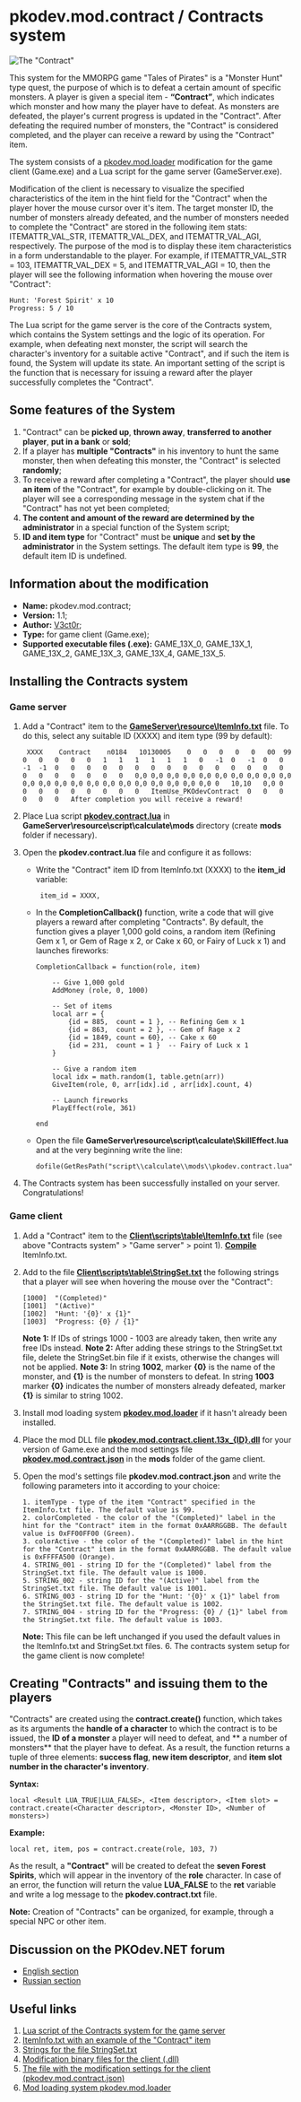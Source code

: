


# pkodev.mod.contract / Contracts system

![The "Contract"](https://raw.githubusercontent.com/V3ct0r1024/pkodev.mod.contract/master/img/active_eng.png)

This system for the MMORPG game "Tales of Pirates" is a "Monster Hunt" type quest, the purpose of which is to defeat a certain amount of specific monsters. A player is given a special item - **“Contract”**, which indicates which monster and how many the player have to defeat. As monsters are defeated, the player's current progress is updated in the "Contract". After defeating the required number of monsters, the "Contract" is considered completed, and the player can receive a reward by using the "Contract" item.

The system consists of a [pkodev.mod.loader](https://github.com/V3ct0r1024/pkodev.mod.loader) modification for the game client (Game.exe) and a Lua script for the game server (GameServer.exe).

Modification of the client is necessary to visualize the specified characteristics of the item in the hint field for the "Contract" when the player hover the mouse cursor over it's item. The target monster ID, the number of monsters already defeated, and the number of monsters needed to complete the "Contract" are stored in the following item stats: ITEMATTR_VAL_STR, ITEMATTR_VAL_DEX, and ITEMATTR_VAL_AGI, respectively. The purpose of the mod is to display these item characteristics in a form understandable to the player. For example, if ITEMATTR_VAL_STR = 103, ITEMATTR_VAL_DEX = 5, and ITEMATTR_VAL_AGI = 10, then the player will see the following information when hovering the mouse over "Contract":

    Hunt: 'Forest Spirit' x 10
    Progress: 5 / 10

The Lua script for the game server is the core of the Contracts system, which contains the System settings and the logic of its operation. For example, when defeating next monster, the script will search the character's inventory for a suitable active "Contract", and if such the item is found, the System will update its state. An important setting of the script is the function that is necessary for issuing a reward after the player successfully completes the "Contract".

## Some features of the System

 1. "Contract" can be **picked up**, **thrown away**, **transferred to another player**, **put in a bank** or **sold**;
 2. If a player has **multiple "Contracts"** in his inventory to hunt the same monster, then when defeating this monster, the "Contract" is selected **randomly**;
 3. To receive a reward after completing a "Contract", the player should **use an item** of the "Contract", for example by double-clicking on it. The player will see a corresponding message in the system chat if the "Contract" has not yet been completed;
 4. **The content and amount of the reward are determined by the administrator** in a special function of the System script;
 5. **ID and item type** for "Contract" must be **unique** and **set by the administrator** in the System settings. The default item type is **99**, the default item ID is undefined.

## Information about the modification

-   **Name:**  pkodev.mod.contract;
-   **Version:**  1.1;
-   **Author:**  [V3ct0r](https://github.com/V3ct0r1024);
-   **Type:** for game client (Game.exe);
-   **Supported executable files (.exe):**  GAME_13X_0, GAME_13X_1, GAME_13X_2, GAME_13X_3, GAME_13X_4, GAME_13X_5.

## Installing the Contracts system

### Game server

1. Add a "Contract" item to the **[GameServer\resource\ItemInfo.txt](https://github.com/V3ct0r1024/pkodev.mod.contract/blob/master/GameServer/resource/ItemInfo.txt)** file. To do this, select any suitable ID (XXXX) and item type (99 by default):

		XXXX	Contract	n0184	10130005	0	0	0	0	0	00	99	0	0	0	0	0	1	1	1	1	1	1	0	-1	0	-1	0	0	-1	-1	0	0	0	0	0	0	0	0	0	0	0	0	0	0	0	0	0	0	0	0	0	0	0,0	0,0	0,0	0,0	0,0	0,0	0,0	0,0	0,0	0,0	0,0	0,0	0,0	0,0	0,0	0,0	0,0	0,0	0,0	0,0	0,0	0,0	0	10,10	0,0	0	0	0	0	0	0	0	0	0	ItemUse_PKOdevContract	0	0	0	0	0	0	After completion you will receive a reward!


2. Place Lua script **[pkodev.contract.lua](https://github.com/V3ct0r1024/pkodev.mod.contract/blob/master/GameServer/resource/script/calculate/mods/pkodev.contract.lua)** in **GameServer\resource\script\calculate\mods** directory (create **mods** folder if necessary).

3. Open the **pkodev.contract.lua** file and configure it as follows:

	 -  Write the "Contract" item ID from ItemInfo.txt (XXXX) to the **item_id** variable:
				
			 item_id = XXXX,

	 -  In the **CompletionCallback()** function, write a code that will give players a reward after completing "Contracts". By default, the function gives a player 1,000 gold coins, a random item (Refining Gem x 1, or Gem of Rage x 2, or Cake x 60, or Fairy of Luck x 1) and launches fireworks:

			CompletionCallback = function(role, item)
		
				-- Give 1,000 gold
				AddMoney (role, 0, 1000)
		
				-- Set of items
				local arr = {
					{id = 885,  count = 1 }, -- Refining Gem x 1
					{id = 863,  count = 2 }, -- Gem of Rage x 2
					{id = 1849, count = 60}, -- Cake x 60
					{id = 231,  count = 1 }  -- Fairy of Luck x 1
				}
		
				-- Give a random item
				local idx = math.random(1, table.getn(arr))
				GiveItem(role, 0, arr[idx].id , arr[idx].count, 4)
		
				-- Launch fireworks
				PlayEffect(role, 361)
		
			end
 
	 -  Open the file **GameServer\resource\script\calculate\SkillEffect.lua** and at the very beginning write the line:

			dofile(GetResPath("script\\calculate\\mods\\pkodev.contract.lua"))

  4. The Contracts system has been successfully installed on your server. Congratulations!
    
### Game client

 1.  Add a "Contract" item to the **[Client\scripts\table\ItemInfo.txt](https://github.com/V3ct0r1024/pkodev.mod.contract/blob/master/GameServer/resource/ItemInfo.txt)** file (see above "Contracts system" > "Game server" > point 1). **[Compile](https://pkodev.net/topic/26-client-txt-tables-compiling/)** ItemInfo.txt.
 2. Add to the file **[Client\scripts\table\StringSet.txt](https://github.com/V3ct0r1024/pkodev.mod.contract/blob/master/Client/scripts/table/Add%20to%20StringSet.txt%20(EN).txt)** the following strings that a player will see when hovering the mouse over the "Contract":
 
		[1000]	"(Completed)"
		[1001]	"(Active)"
		[1002]	"Hunt: '{0}' x {1}"
		[1003]	"Progress: {0} / {1}"
	**Note 1:** If IDs of strings 1000 - 1003 are already taken, then write any free IDs instead.
	**Note 2:** After adding these strings to the StringSet.txt file, delete the StringSet.bin file if it exists, otherwise the changes will not be applied.
	**Note 3:** In string **1002**, marker **{0}** is the name of the monster, and **{1}** is the number of monsters to defeat. In string **1003** marker **{0}** indicates the number of monsters already defeated, marker **{1}** is similar to string 1002.
 3. Install mod loading system [**pkodev.mod.loader**](https://github.com/V3ct0r1024/pkodev.mod.loader) if it hasn't already been installed.
 4. Place the mod DLL file **[pkodev.mod.contract.client.13x_{ID}.dll](https://github.com/V3ct0r1024/pkodev.mod.contract/releases/)** for your version of Game.exe and the mod settings file **[pkodev.mod.contract.json](https://github.com/V3ct0r1024/pkodev.mod.contract/blob/master/cfg/pkodev.mod.contract.json)** in the **mods** folder of the game client.
 5. Open the mod's settings file **pkodev.mod.contract.json** and write the following parameters into it according to your choice:

		1. itemType - type of the item "Contract" specified in the ItemInfo.txt file. The default value is 99.
		2. colorCompleted - the color of the "(Completed)" label in the hint for the "Contract" item in the format 0xAARRGGBB. The default value is 0xFF00FF00 (Green).
		3. colorActive - the color of the "(Completed)" label in the hint for the "Contract" item in the format 0xAARRGGBB. The default value is 0xFFFFA500 (Orange).
		4. STRING_001 - string ID for the "(Completed)" label from the StringSet.txt file. The default value is 1000.
		5. STRING_002 - string ID for the "(Active)" label from the StringSet.txt file. The default value is 1001.
		6. STRING_003 - string ID for the "Hunt: '{0}' x {1}" label from the StringSet.txt file. The default value is 1002.
		7. STRING_004 - string ID for the "Progress: {0} / {1}" label from the StringSet.txt file. The default value is 1003.
		
	**Note:** This file can be left unchanged if you used the default values in the ItemInfo.txt and StringSet.txt files.
	6. The contracts system setup for the game client is now complete!

## Creating "Contracts" and issuing them to the players

"Contracts" are created using the **contract.create()** function, which takes as its arguments the **handle of a character** to which the contract is to be issued, the **ID of a monster** a player will need to defeat, and ** a number of monsters** that the player have to defeat. As a result, the function returns a tuple of three elements: **success flag**, **new item descriptor**, and **item slot number in the character's inventory**.

**Syntax:**

	local <Result LUA_TRUE|LUA_FALSE>, <Item descriptor>, <Item slot> = contract.create(<Character descriptor>, <Monster ID>, <Number of monsters>)

**Example:**
	
	local ret, item, pos = contract.create(role, 103, 7)

As the result, a **"Contract"** will be created to defeat the **seven Forest Spirits**, which will appear in the inventory of the **role** character. In case of an error, the function will return the value **LUA_FALSE** to the **ret** variable and write a log message to the **pkodev.contract.txt** file.

**Note:** Creation of "Contracts" can be organized, for example, through a special NPC or other item.

## Discussion on the PKOdev.NET forum

 - [English section](https://pkodev.net/topic/5903-contract-system/)
 - [Russian section](https://pkodev.net/topic/5902-%D1%81%D0%B8%D1%81%D1%82%D0%B5%D0%BC%D0%B0-%D0%BA%D0%BE%D0%BD%D1%82%D1%80%D0%B0%D0%BA%D1%82%D0%BE%D0%B2/)

## Useful links

 1. [Lua script of the Contracts system for the game server](https://github.com/V3ct0r1024/pkodev.mod.contract/blob/master/GameServer/resource/script/calculate/mods/pkodev.contract.lua)
 2. [ItemInfo.txt with an example of the "Contract" item](https://github.com/V3ct0r1024/pkodev.mod.contract/blob/master/GameServer/resource/ItemInfo.txt)
 3. [Strings for the file StringSet.txt](https://github.com/V3ct0r1024/pkodev.mod.contract/blob/master/Client/scripts/table/Add%20to%20StringSet.txt%20(EN).txt)
 4. [Modification binary files for the client (.dll)](https://github.com/V3ct0r1024/pkodev.mod.contract/releases/)
 5. [The file with the modification settings for the client (pkodev.mod.contract.json)](https://github.com/V3ct0r1024/pkodev.mod.contract/blob/master/cfg/pkodev.mod.contract.json)
 6. [Mod loading system pkodev.mod.loader](https://github.com/V3ct0r1024/pkodev.mod.loader)

